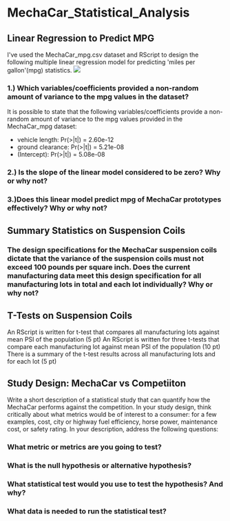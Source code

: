 # MechaCar_Statistical_Analysis
## Linear Regression to Predict MPG
I've used the MechaCar_mpg.csv dataset and RScript to design the following multiple linear regression model for predicting 'miles per gallon'(mpg) statistics.
<img src=".png">

### 1.) Which variables/coefficients provided a non-random amount of variance to the mpg values in the dataset?
It is possible to state that the following variables/coefficients provide a non-random amount of variance to the mpg values provided in the MechaCar_mpg dataset:
 - vehicle length: Pr(>|t|) = 2.60e-12
 - ground clearance: Pr(>|t|) = 5.21e-08
 - (Intercept): Pr(>|t|) = 5.08e-08

### 2.) Is the slope of the linear model considered to be zero? Why or why not?

### 3.)Does this linear model predict mpg of MechaCar prototypes effectively? Why or why not?

## Summary Statistics on Suspension Coils

### The design specifications for the MechaCar suspension coils dictate that the variance of the suspension coils must not exceed 100 pounds per square inch. Does the current manufacturing data meet this design specification for all manufacturing lots in total and each lot individually? Why or why not?

## T-Tests on Suspension Coils
An RScript is written for t-test that compares all manufacturing lots against mean PSI of the population (5 pt)
An RScript is written for three t-tests that compare each manufacturing lot against mean PSI of the population (10 pt)
There is a summary of the t-test results across all manufacturing lots and for each lot (5 pt)

## Study Design: MechaCar vs Competiiton

Write a short description of a statistical study that can quantify how the MechaCar performs against the competition. In your study design, think critically about what metrics would be of interest to a consumer: for a few examples, cost, city or highway fuel efficiency, horse power, maintenance cost, or safety rating.
In your description, address the following questions:
### What metric or metrics are you going to test?
### What is the null hypothesis or alternative hypothesis?
### What statistical test would you use to test the hypothesis? And why?
### What data is needed to run the statistical test?

